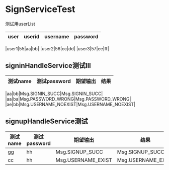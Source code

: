<!--
 * @Description: 
 * @Version: 
 * @Autor: Zhangchunhao
 * @Date: 2022-04-29 09:47:26
 * @LastEditors: Zhanchunhao
 * @LastEditTime: 2022-04-29 09:50:45
-->
# SignServiceTest
测试用userList

|user|userid|username|password|
|--|--|--|--|

|user1|55|aa|bb|
|user2|56|cc|dd|
|user3|57|ee|ff|
## signinHandleService测试lll



|测试name|测试password|期望输出|结果|
|--|--|--|--|

|aa|bb|Msg.SIGNIN_SUCC|Msg.SIGNIN_SUCC|
|aa|ba|Msg.PASSWORD_WRONG|Msg.PASSWORD_WRONG|
|ae|bb|Msg.USERNAME_NOEXIST|Msg.USERNAME_NOEXIST|

## signupHandleService测试


|测试name|测试password|期望输出|结果|
|--|--|--|--|
|gg|hh|Msg.SIGNUP_SUCC|Msg.SIGNUP_SUCC|
|cc|hh|Msg.USERNAME_EXIST|Msg.USERNAME_EXIST|



